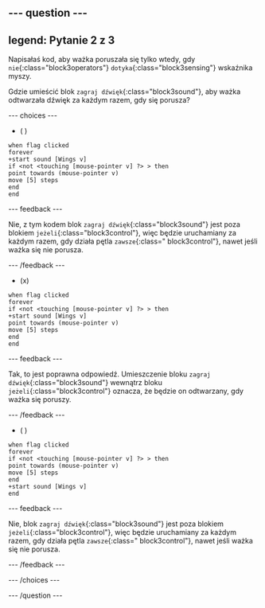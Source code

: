 
--- question ---
---
legend: Pytanie 2 z 3
---

Napisałaś kod, aby ważka poruszała się tylko wtedy, gdy `nie`{:class="block3operators"} `dotyka`{:class="block3sensing"} wskaźnika myszy.

Gdzie umieścić blok `zagraj dźwięk`{:class="block3sound"}, aby ważka odtwarzała dźwięk za każdym razem, gdy się porusza?

--- choices ---

- ( )

```blocks3
when flag clicked
forever
+start sound [Wings v]
if <not <touching [mouse-pointer v] ?> > then
point towards (mouse-pointer v)
move [5] steps
end
end
```

--- feedback ---

Nie, z tym kodem blok `zagraj dźwięk`{:class="block3sound"} jest poza blokiem `jeżeli`{:class="block3control"}, więc będzie uruchamiany za każdym razem, gdy działa pętla `zawsze`{:class=" block3control"}, nawet jeśli ważka się nie porusza.

--- /feedback ---

- (x)

```blocks3
when flag clicked
forever
if <not <touching [mouse-pointer v] ?> > then
+start sound [Wings v]
point towards (mouse-pointer v)
move [5] steps
end
end
```

  --- feedback ---

Tak, to jest poprawna odpowiedź. Umieszczenie bloku `zagraj dźwięk`{:class="block3sound"} wewnątrz bloku `jeżeli`{:class="block3control"} oznacza, że będzie on odtwarzany, gdy ważka się poruszy.

  --- /feedback ---

- ( )


```blocks3
when flag clicked
forever
if <not <touching [mouse-pointer v] ?> > then
point towards (mouse-pointer v)
move [5] steps
end
+start sound [Wings v]
end
```

  --- feedback ---

Nie, blok `zagraj dźwięk`{:class="block3sound"} jest poza blokiem `jeżeli`{:class="block3control"}, więc będzie uruchamiany za każdym razem, gdy działa pętla `zawsze`{:class=" block3control"}, nawet jeśli ważka się nie porusza.

  --- /feedback ---

--- /choices ---

--- /question ---
